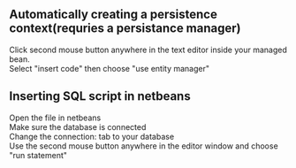 ## Automatically creating a persistence context(requries a persistance manager)  

Click second mouse button anywhere in the text editor inside your managed bean.  
Select "insert code" then choose "use entity manager" 

## Inserting SQL script in netbeans
Open the file in netbeans  
Make sure the database is connected  
Change the connection: tab to your database  
Use the second mouse button anywhere in the editor window and choose "run statement"
